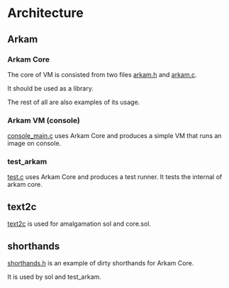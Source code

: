 # Architecture


## Arkam

### Arkam Core

The core of VM is consisted from two files [arkam.h](arkam.h) and [arkam.c](arkam.c).

It should be used as a library.

The rest of all are also examples of its usage.



### Arkam VM (console)

[console_main.c](console_main.c) uses Arkam Core and produces a simple VM that runs an image on console.



### test_arkam

[test.c](test.c) uses Arkam Core and produces a test runner. It tests the internal of arkam core.



## text2c

[text2c](text2c.c) is used for amalgamation sol and core.sol.



## shorthands

[shorthands.h](shorthands.h) is an example of dirty shorthands for Arkam Core.

It is used by sol and test_arkam.